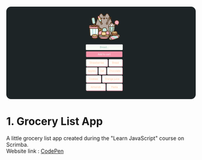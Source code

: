 
![preview_GroceryList_app](Images/preview.png)

# 1. Grocery List App
A little grocery list app created during the "Learn JavaScript" course on Scrimba.  
Website link : [CodePen](https://codepen.io/M-Laetitia/pen/MWZpVKM)
